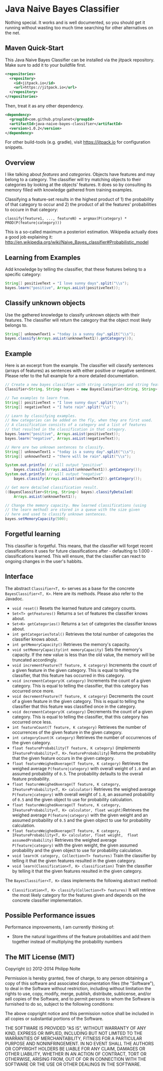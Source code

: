 Java Naive Bayes Classifier
==================

Nothing special. It works and is well documented, so you should get it running without wasting too much time searching for other alternatives on the net.

Maven Quick-Start
------------------

This Java Naive Bayes Classifier can be installed via the jitpack repository. Make sure to add it to your buildfile first.

```xml
<repositories>
  <repository>
    <id>jitpack.io</id>
    <url>https://jitpack.io</url>
  </repository>
</repositories>
```

Then, treat it as any other dependency.

```xml
<dependency>
  <groupId>com.github.ptnplanet</groupId>
  <artifactId>java-naive-bayes-classifier</artifactId>
  <version>1.0.2</version>
</dependency>
```

For other build-tools (e.g. gradle), visit https://jitpack.io for configuration snippets.

Overview
------------------

I like talking about *features* and *categories*. Objects have features and may belong to a category. The classifier will try matching objects to their categories by looking at the objects' features. It does so by consulting its memory filled with knowledge gathered from training examples.

Classifying a feature-set results in the highest product of 1) the probability of that category to occur and 2) the product of all the features' probabilities to occure in that category:

```classify(feature1, ..., featureN) = argmax(P(category) * PROD(P(feature|category)))```

This is a so-called maximum a posteriori estimation. Wikipedia actually does a good job explaining it: http://en.wikipedia.org/wiki/Naive_Bayes_classifier#Probabilistic_model

Learning from Examples
------------------

Add knowledge by telling the classifier, that these features belong to a specific category:

```java
String[] positiveText = "I love sunny days".split("\\s");
bayes.learn("positive", Arrays.asList(positiveText));
```

Classify unknown objects
------------------

Use the gathered knowledge to classify unknown objects with their features. The classifier will return the category that the object most likely belongs to.

```java
String[] unknownText1 = "today is a sunny day".split("\\s");
bayes.classify(Arrays.asList(unknownText1)).getCategory());
```

Example
------------------

Here is an excerpt from the example. The classifier will classify sentences (arrays of features) as sentences with either positive or negative sentiment. Please refer to the full example for a more detailed documentation.

```java
// Create a new bayes classifier with string categories and string features.
Classifier<String, String> bayes = new BayesClassifier<String, String>();

// Two examples to learn from.
String[] positiveText = "I love sunny days".split("\\s");
String[] negativeText = "I hate rain".split("\\s");

// Learn by classifying examples.
// New categories can be added on the fly, when they are first used.
// A classification consists of a category and a list of features
// that resulted in the classification in that category.
bayes.learn("positive", Arrays.asList(positiveText));
bayes.learn("negative", Arrays.asList(negativeText));

// Here are two unknown sentences to classify.
String[] unknownText1 = "today is a sunny day".split("\\s");
String[] unknownText2 = "there will be rain".split("\\s");

System.out.println( // will output "positive"
    bayes.classify(Arrays.asList(unknownText1)).getCategory());
System.out.println( // will output "negative"
    bayes.classify(Arrays.asList(unknownText2)).getCategory());

// Get more detailed classification result.
((BayesClassifier<String, String>) bayes).classifyDetailed(
    Arrays.asList(unknownText1));

// Change the memory capacity. New learned classifications (using
// the learn method) are stored in a queue with the size given
// here and used to classify unknown sentences.
bayes.setMemoryCapacity(500);
```

Forgetful learning
------------------

This classifier is forgetful. This means, that the classifier will forget recent classifications it uses for future classifications after - defaulting to 1.000 - classifications learned. This will ensure, that the classifier can react to ongoing changes in the user's habbits.


Interface
------------------
The abstract ```Classifier<T, K>``` serves as a base for the concrete ```BayesClassifier<T, K>```. Here are its methods. Please also refer to the Javadoc.

* ```void reset()``` Resets the learned feature and category counts.
* ```Set<T> getFeatures()``` Returns a ```Set``` of features the classifier knows about.
* ```Set<K> getCategories()``` Returns a ```Set``` of categories the classifier knows about.
* ```int getCategoriesTotal()``` Retrieves the total number of categories the classifier knows about.
* ```int getMemoryCapacity()``` Retrieves the memory's capacity.
* ```void setMemoryCapacity(int memoryCapacity)``` Sets the memory's capacity.  If the new value is less than the old value, the memory will be truncated accordingly.
* ```void incrementFeature(T feature, K category)``` Increments the count of a given feature in the given category.  This is equal to telling the classifier, that this feature has occurred in this category.
* ```void incrementCategory(K category)``` Increments the count of a given category.  This is equal to telling the classifier, that this category has occurred once more.
* ```void decrementFeature(T feature, K category)``` Decrements the count of a given feature in the given category.  This is equal to telling the classifier that this feature was classified once in the category.
* ```void decrementCategory(K category)``` Decrements the count of a given category.  This is equal to telling the classifier, that this category has occurred once less.
* ```int featureCount(T feature, K category)``` Retrieves the number of occurrences of the given feature in the given category.
* ```int categoryCount(K category)``` Retrieves the number of occurrences of the given category.
* ```float featureProbability(T feature, K category)``` (*implements* ```IFeatureProbability<T, K>.featureProbability```) Returns the probability that the given feature occurs in the given category.
* ```float featureWeighedAverage(T feature, K category)``` Retrieves the weighed average ```P(feature|category)``` with overall weight of ```1.0``` and an assumed probability of ```0.5```. The probability defaults to the overall feature probability.
* ```float featureWeighedAverage(T feature, K category, IFeatureProbability<T, K> calculator)``` Retrieves the weighed average ```P(feature|category)``` with overall weight of ```1.0```, an assumed probability of ```0.5``` and the given object to use for probability calculation.
* ```float featureWeighedAverage(T feature, K category, IFeatureProbability<T, K> calculator, float weight)```Retrieves the weighed average ```P(feature|category)``` with the given weight and an assumed probability of ```0.5``` and the given object to use for probability calculation.
* ```float featureWeighedAverage(T feature, K category, IFeatureProbability<T, K> calculator, float weight,  float assumedProbability)``` Retrieves the weighed average ```P(feature|category)``` with the given weight, the given assumed probability and the given object to use for probability calculation.
* ```void learn(K category, Collection<T> features)``` Train the classifier by telling it that the given features resulted in the given category.
* ```void learn(Classification<T, K> classification)``` Train the classifier by telling it that the given features resulted in the given category.

The ```BayesClassifier<T, K>``` class implements the following abstract method:

* ```Classification<T, K> classify(Collection<T> features)``` It will retrieve the most likely category for the features given and depends on the concrete classifier implementation.

Possible Performance issues
------------------

Performance improvements, I am currently thinking of:

- Store the natural logarithms of the feature probabilities and add them together instead of multiplying the probability numbers

The MIT License (MIT)
------------------

Copyright (c) 2012-2014 Philipp Nolte

Permission is hereby granted, free of charge, to any person obtaining a copy
of this software and associated documentation files (the "Software"), to deal
in the Software without restriction, including without limitation the rights
to use, copy, modify, merge, publish, distribute, sublicense, and/or sell
copies of the Software, and to permit persons to whom the Software is
furnished to do so, subject to the following conditions:

The above copyright notice and this permission notice shall be included in
all copies or substantial portions of the Software.

THE SOFTWARE IS PROVIDED "AS IS", WITHOUT WARRANTY OF ANY KIND, EXPRESS OR
IMPLIED, INCLUDING BUT NOT LIMITED TO THE WARRANTIES OF MERCHANTABILITY,
FITNESS FOR A PARTICULAR PURPOSE AND NONINFRINGEMENT. IN NO EVENT SHALL THE
AUTHORS OR COPYRIGHT HOLDERS BE LIABLE FOR ANY CLAIM, DAMAGES OR OTHER
LIABILITY, WHETHER IN AN ACTION OF CONTRACT, TORT OR OTHERWISE, ARISING FROM,
OUT OF OR IN CONNECTION WITH THE SOFTWARE OR THE USE OR OTHER DEALINGS IN
THE SOFTWARE.
